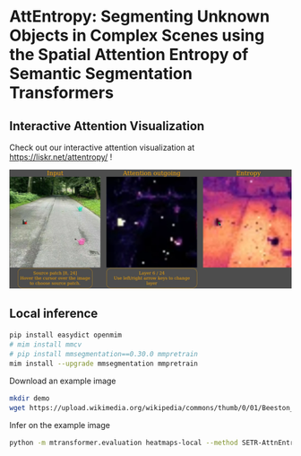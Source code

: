 
# AttEntropy: Segmenting Unknown Objects in Complex Scenes using the Spatial Attention Entropy of Semantic Segmentation Transformers



## Interactive Attention Visualization

Check out our interactive attention visualization at <https://liskr.net/attentropy/> !

<a href="https://liskr.net/attentropy/"><img src="doc/attentropy_demo_ui.webp"></img></a>



## Local inference

```bash
pip install easydict openmim 
# mim install mmcv
# pip install mmsegmentation==0.30.0 mmpretrain
mim install --upgrade mmsegmentation mmpretrain
```

Download an example image
```bash
mkdir demo
wget https://upload.wikimedia.org/wikipedia/commons/thumb/0/01/Beeston_MMB_A6_Middle_Street.jpg/640px-Beeston_MMB_A6_Middle_Street.jpg -O demo/Beeston_MMB_A6_Middle_Street.jpg
```

Infer on the example image
```bash
python -m mtransformer.evaluation heatmaps-local --method SETR-AttnEntropy_auto12 --local-imgs demo/Beeston_MMB_A6_Middle_Street.jpg
```